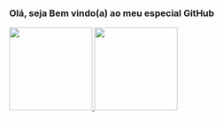 ### Olá, seja Bem vindo(a) ao meu especial GitHub

<div align="left">
    <a href="https://github.com/htklucas">
  <img height="150" src="https://github-readme-stats.vercel.app/api?username=htklucas&show_icons=true&theme=tokyonight&include_all_commits=true&count_private=true"/>
  <img height="150" src="https://github-readme-stats.vercel.app/api/top-langs/?username=htklucas&layout=compact&langs_count=7&theme=tokyonight"/>
</div>
